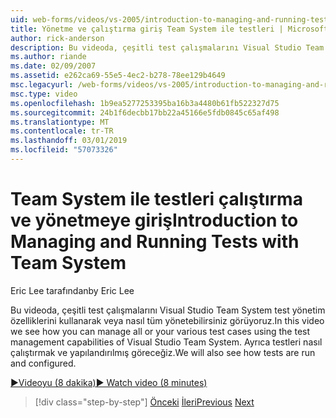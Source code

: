 ```yaml
---
uid: web-forms/videos/vs-2005/introduction-to-managing-and-running-tests-with-team-system
title: Yönetme ve çalıştırma giriş Team System ile testleri | Microsoft Docs
author: rick-anderson
description: Bu videoda, çeşitli test çalışmalarını Visual Studio Team System test yönetim özelliklerini kullanarak veya nasıl tüm yönetebilirsiniz görüyoruz. Ayrıca göreceğiz...
ms.author: riande
ms.date: 02/09/2007
ms.assetid: e262ca69-55e5-4ec2-b278-78ee129b4649
msc.legacyurl: /web-forms/videos/vs-2005/introduction-to-managing-and-running-tests-with-team-system
msc.type: video
ms.openlocfilehash: 1b9ea5277253395ba16b3a4480b61fb522327d75
ms.sourcegitcommit: 24b1f6decbb17bb22a45166e5fdb0845c65af498
ms.translationtype: MT
ms.contentlocale: tr-TR
ms.lasthandoff: 03/01/2019
ms.locfileid: "57073326"
---
```

<a name="introduction-to-managing-and-running-tests-with-team-system"></a><span data-ttu-id="e3488-104">Team System ile testleri çalıştırma ve yönetmeye giriş</span><span class="sxs-lookup"><span data-stu-id="e3488-104">Introduction to Managing and Running Tests with Team System</span></span>
====================
<span data-ttu-id="e3488-105">Eric Lee tarafından</span><span class="sxs-lookup"><span data-stu-id="e3488-105">by Eric Lee</span></span>

<span data-ttu-id="e3488-106">Bu videoda, çeşitli test çalışmalarını Visual Studio Team System test yönetim özelliklerini kullanarak veya nasıl tüm yönetebilirsiniz görüyoruz.</span><span class="sxs-lookup"><span data-stu-id="e3488-106">In this video we see how you can manage all or your various test cases using the test management capabilities of Visual Studio Team System.</span></span> <span data-ttu-id="e3488-107">Ayrıca testleri nasıl çalıştırmak ve yapılandırılmış göreceğiz.</span><span class="sxs-lookup"><span data-stu-id="e3488-107">We will also see how tests are run and configured.</span></span>

[<span data-ttu-id="e3488-108">&#9654;Videoyu (8 dakika)</span><span class="sxs-lookup"><span data-stu-id="e3488-108">&#9654; Watch video (8 minutes)</span></span>](https://channel9.msdn.com/Blogs/ASP-NET-Site-Videos/introduction-to-managing-and-running-tests-with-team-system)

> [!div class="step-by-step"]
> <span data-ttu-id="e3488-109">[Önceki](introduction-to-manual-testing-with-team-system.md)
> [İleri](measuring-the-business-value-of-ajax.md)</span><span class="sxs-lookup"><span data-stu-id="e3488-109">[Previous](introduction-to-manual-testing-with-team-system.md)
[Next](measuring-the-business-value-of-ajax.md)</span></span>
